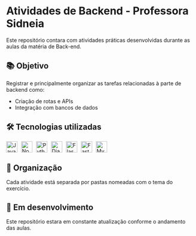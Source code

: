 #  Atividades de Backend - Professora Sidneia

Este repositório contara com atividades práticas desenvolvidas durante as aulas da matéria de Back-end.

## 📚 Objetivo

Registrar e principalmente organizar as tarefas relacionadas à parte de backend como:

- Criação de rotas e APIs
- Integração com bancos de dados

## 🛠️ Tecnologias utilizadas
   <div style="display: flex; gap: 10px; align-items: center;">
  <img src="https://cdn.jsdelivr.net/gh/devicons/devicon/icons/javascript/javascript-original.svg" height="30" alt="JavaScript" />
  <img src="https://cdn.jsdelivr.net/gh/devicons/devicon/icons/nodejs/nodejs-original.svg" height="30" alt="Node.js" />    
  <img src="https://cdn.jsdelivr.net/gh/devicons/devicon/icons/python/python-original.svg" height="30" alt="Python" />
  <img src="https://cdn.jsdelivr.net/gh/devicons/devicon/icons/django/django-plain.svg" height="30" alt="Django" />
  <img src="https://cdn.jsdelivr.net/gh/devicons/devicon/icons/flask/flask-original.svg" height="30" alt="Flask" />
  <img src="https://fastapi.tiangolo.com/img/logo-margin/logo-teal.png" height="30" alt="FastAPI" />
  <img src="https://cdn.jsdelivr.net/gh/devicons/devicon/icons/mysql/mysql-original.svg" height="30" alt="MySQL" />

</div>

  
## 📁 Organização

Cada atividade está separada por pastas nomeadas com o tema do exercício.

## 🚧 Em desenvolvimento

Este repositório estara em constante atualização conforme o andamento das aulas.

